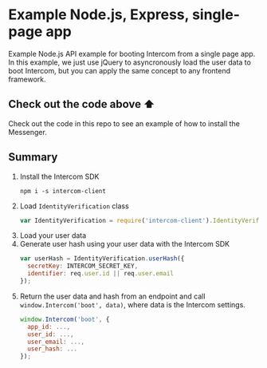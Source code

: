 # Example Node.js, Express, single-page app

Example Node.js API example for booting Intercom from a single page app. In this example, we just use jQuery to asyncronously load the user data to boot Intercom, but you can apply the same concept to any frontend framework.

## Check out the code above ⬆️

Check out the code in this repo to see an example of how to install the Messenger.

## Summary

1. Install the Intercom SDK
    ```
    npm i -s intercom-client
    ```
1. Load `IdentityVerification` class
    ```js
    var IdentityVerification = require('intercom-client').IdentityVerification;
    ```
1. Load your user data
1. Generate user hash using your user data with the Intercom SDK
    ```js
    var userHash = IdentityVerification.userHash({
      secretKey: INTERCOM_SECRET_KEY,
      identifier: req.user.id || req.user.email
    });
    ```
1. Return the user data and hash from an endpoint and call `window.Intercom('boot', data)`, where data is the Intercom settings.
    ```js
    window.Intercom('boot', {
      app_id: ...,
      user_id: ...,
      user_email: ...,
      user_hash: ...
    });
    ```

